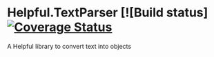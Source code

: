 # Helpful.TextParser [![Build status] [![Coverage Status](https://coveralls.io/repos/github/RonaldMarrou/Helpful.TextParser/badge.svg?branch=master)](https://coveralls.io/github/RonaldMarrou/Helpful.TextParser?branch=master)
A Helpful library to convert text into objects
